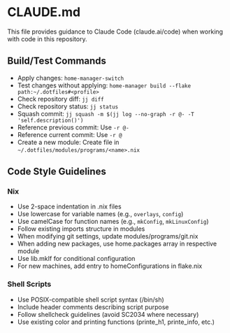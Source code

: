 # CLAUDE.md

This file provides guidance to Claude Code (claude.ai/code) when working with code in this repository.

## Build/Test Commands

- Apply changes: `home-manager-switch`
- Test changes without applying: `home-manager build --flake path:~/.dotfiles#<profile>`
- Check repository diff: `jj diff`
- Check repository status: `jj status`
- Squash commit: `jj squash -m $(jj log --no-graph -r @- -T 'self.description()')`
- Reference previous commit: Use `-r @-`
- Reference current commit: Use `-r @`
- Create a new module: Create file in `~/.dotfiles/modules/programs/<name>.nix`

## Code Style Guidelines

### Nix

- Use 2-space indentation in .nix files
- Use lowercase for variable names (e.g., `overlays`, `config`)
- Use camelCase for function names (e.g., `mkConfig`, `mkLinuxConfig`)
- Follow existing imports structure in modules
- When modifying git settings, update modules/programs/git.nix
- When adding new packages, use home.packages array in respective module
- Use lib.mkIf for conditional configuration
- For new machines, add entry to homeConfigurations in flake.nix

### Shell Scripts

- Use POSIX-compatible shell script syntax (/bin/sh)
- Include header comments describing script purpose
- Follow shellcheck guidelines (avoid SC2034 where necessary)
- Use existing color and printing functions (printe_h1, printe_info, etc.)